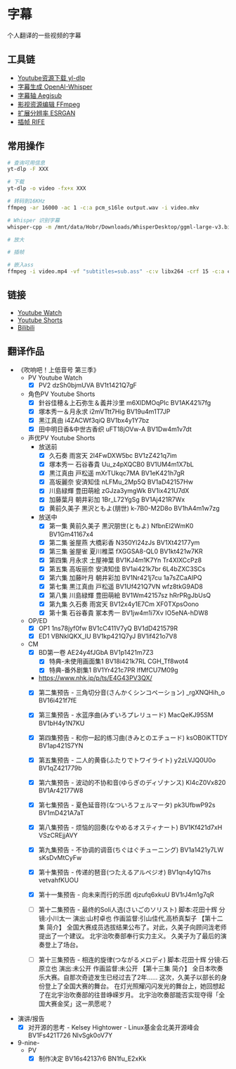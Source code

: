 # 字幕

个人翻译的一些视频的字幕

## 工具链

- [Youtube资源下载 yl-dlp](https://github.com/yt-dlp/yt-dlp)
- [字幕生成 OpenAI-Whisper](https://github.com/ggerganov/whisper.cpp)
- [字幕轴 Aegisub](https://github.com/arch1t3cht/Aegisub)
- [影视资源编辑 FFmpeg](https://github.com/FFmpeg/FFmpeg)
- [扩展分辨率 ESRGAN](https://github.com/xinntao/Real-ESRGAN/)
- [插帧 RIFE](https://github.com/Justin62628/Squirrel-RIFE)

## 常用操作

```bash
# 查询可用信息
yt-dlp -F XXX

# 下载
yt-dlp -o video -fx+x XXX

# 转码到16KHz
ffmpeg -ar 16000 -ac 1 -c:a pcm_s16le output.wav -i video.mkv

# Whisper 识别字幕
whisper-cpp -m /mnt/data/Hobr/Downloads/WhisperDesktop/ggml-large-v3.bin -osrt --debug-mode true -t 16 --print-colors -pp -l ja -f output.wav

# 放大

# 插帧

# 嵌入ass
ffmpeg -i video.mp4 -vf "subtitles=sub.ass" -c:v libx264 -crf 15 -c:a copy dist.mp4
```

## 链接

- [Youtube Watch](https://www.youtube.com/watch?v=)
- [Youtube Shorts](https://www.youtube.com/shorts/)
- [Bilibili](https://www.bilibili.com/video/)

## 翻译作品

- 《吹响吧！上低音号 第三季》
  - PV Youtube Watch
    - [x] PV2 dzSh0bjmUVA BV1t1421Q7gF

  - 角色PV Youtube Shorts
    - [x] 針谷佳穂＆上石弥生＆義井沙里 m6XlDMOqPIc BV1AK421i7fg
    - [x] 塚本秀一＆月永求 i2mVTtt7Hig BV19u4m1T7JP
    - [x] 黑江真由 i4ZACWf3qiQ BV1bx4y1Y7bz
    - [x] 田中明日香&中世古香织 uFT18jOVw-A BV1Dw4m1v7dt

  - 声优PV Youtube Shorts
    - 放送前
      - [x] 久石奏 雨宮天 2l4FwDXW5bc BV1zZ421q7im
      - [x] 塚本秀一 石谷春貴 Uu_z4pXQCB0 BV1UM4m1X7bL
      - [x] 黒江真由 戸松遥 mXrTUkqc7MA BV1eK421h7gR
      - [x] 高坂麗奈 安済知佳 nLFMu_2Mp5Q BV1aD42157Hw
      - [x] 川島緑輝 豊田萌絵 zGJza3ymgWk BV1ix421U7dX
      - [x] 加藤葉月 朝井彩加 1Br_L72YgSg BV1Aj421R7Wx
      - [x] 黄前久美子 黒沢ともよ(朋世) k-7B0-M2D8o BV1hA4m1w7zg
    - 放送中
      - [x] 第一集 黄前久美子 黒沢朋世(ともよ) NfbnEl2WmK0 BV1Gm41167x4
      - [x] 第二集 釜屋燕 大橋彩香 N350Yl24zJs BV1Xt42177ym
      - [x] 第三集 釜屋雀 夏川椎菜 fXGGSA8-QL0 BV1kt421w7KR
      - [x] 第四集 月永求 土屋神葉 BV1KJ4m1K7Yn Tr4XIXCcPz8
      - [x] 第五集 高坂丽奈 安済知佳 BV1ai421k7br 6L4bZXC3SCs
      - [x] 第六集 加藤叶月 朝井彩加 BV1Nr421j7cu 1a7sZCaAIPQ
      - [x] 第七集 黒江真由 戸松遥 BV1Uf421Q7VN wfz8tkG9AD8
      - [x] 第八集 川島緑輝 豊田萌絵 BV1Wm42157sz hRrPRgJbUsQ
      - [x] 第九集 久石奏 雨宮天 BV12x4y1E7Cm XF0TXpsOono
      - [x] 第十集 石谷春貴 冢本秀一 BV1jw4m1i7Xv IO5eNA-hDW8

  - OP/ED
    - [x] OP1 1ns78jyf0fw BV1cC411V7yQ BV1dD421579R
    - [x] ED1 VBNklQKX_IU BV1kp421Q7yJ BV1if421o7V8

  - CM
    - [x] BD第一卷 AE24y4fJGbA BV1p1421m7Z3
      - [x] 特典-未使用画面集1 BV18i421k7RL CGH_Tf8wot4
      - [x] 特典-番外剧集1 BV1Yr421c7PR lfMfCU7M09g

    - <https://www.nhk.jp/p/ts/E4G43PV3QX/>
    - [x] 第二集预告 - 三角切分音(さんかくシンコペーション) _rgXNQHih_o BV16i421f7fE
    - [x] 第三集预告 - 水蓝序曲(みずいろプレリュード) MacQeKJ95SM BV1bH4y1N7KU
    - [x] 第四集预告 - 和你一起的练习曲(きみとのエチュード) ksOB0iKTTDY BV1ap421S7YN
    - [x] 第五集预告 - 二人的黄昏(ふたりでトワイライト) y2zLVJQ0U0o BV1qZ421779b
    - [x] 第六集预告 - 波动的不协和音(ゆらぎのディゾナンス) Kl4cZ0Vx820 BV1Ar42177W8
    - [x] 第七集预告 - 夏色延音符(なついろフェルマータ) pk3UfbwP92s BV1mD421A7aT
    - [x] 第八集预告 - 烦恼的回奏(なやめるオスティナート) BV1Kf421d7xH VSzCREjjAVY
    - [x] 第九集预告 - 不协调的调音(ちぐはぐチューニング) BV1a1421y7LW sKsDvMtCyFw
    - [x] 第十集预告 - 传递的琶音(つたえるアルペジオ) BV1qn4y1Q7hs vetvahfKUOU
    - [x] 第十一集预告 - 向未来而行的乐团 djzufq6xkuU BV1rJ4m1g7qR

    - [ ] 第十二集预告 - 最终的Soli人选(さいごのソリスト)
      脚本:花田十辉 分镜:小川太一 演出:山村卓也 作画监督:引山佳代,高桥真梨子
      【第十二集 简介】
      全国大赛成员选拔结果公布了。对此，久美子向顾问泷老师提出了一个建议。
      北宇治吹奏部奉行实力主义。
      久美子为了最后的演奏登上了场台。

    - [ ] 第十三集预告 - 相连的旋律(つながるメロディ)
      脚本:花田十辉 分镜:石原立也 演出:未公开 作画监督:未公开
      【第十三集 简介】
      全日本吹奏乐大赛。自那次奇迹发生已经过去了2年......
      这次，久美子以部长的身份登上了全国大赛的舞台。
      在灯光照耀闪闪发光的舞台上，她回想起了在北宇治吹奏部的往昔峥嵘岁月。
      北宇治吹奏部能否实现夺得「全国大赛金奖」这一夙愿呢？

- 演讲/报告
  - [x] 对开源的思考 - Kelsey Hightower - Linux基金会北美开源峰会 BV1Fs421T726 NIvSgk0oV7Y

- 9-nine-
  - PV
    - [x] 制作决定 BV16s42137r6 BN1fu_E2xKk

